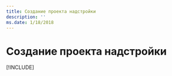 ```yaml
---
title: Создание проекта надстройки
description: ''
ms.date: 1/18/2018
---
```



# <a name="create-your-add-in-project"></a>Создание проекта надстройки

[!INCLUDE[](../includes/excel-tutorial-setup.md)]